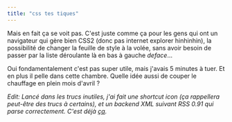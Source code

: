 ```yaml
---
title: "css tes tiques"
---
```


Mais en fait ça se voit pas. C'est juste comme ça pour les gens qui ont un
navigateur qui gère bien CSS2 (donc pas internet explorer hinhinhin), la
possibilité de changer la feuille de style à la volée, sans avoir besoin de
passer par la liste déroulante là en bas à gauche _deface_...

Oui fondamentalement c'est pas super utile, mais j'avais 5 minutes à tuer. Et
en plus il pelle dans cette chambre. Quelle idée aussi de couper le chauffage
en plein mois d'avril ?

_Edit: Lancé dans les trucs inutiles, j'ai fait une shortcut icon (ça
rappellera peut-être des trucs à certains), et un backend XML suivant RSS 0.91
qui parse correctement. C'est déjà [ça](./backend.php)._

